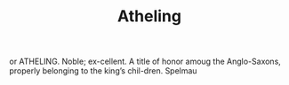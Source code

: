 ---
title: Atheling
letter: A
permalink: "/definitions/atheling.html"
body: or ATHELING. Noble; ex-cellent. A title of honor amoug the Anglo-Saxons, properly
  belonging to the king’s chil-dren. Spelmau
published_at: '2018-07-07'
layout: post
---